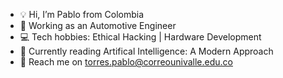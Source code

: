 - 💡 Hi, I’m Pablo from Colombia
- 🚗 Working as an Automotive Engineer
- 💻 Tech hobbies: Ethical Hacking | Hardware Development
- 📗 Currently reading Artifical Intelligence: A Modern Approach
- 📧 Reach me on torres.pablo@correounivalle.edu.co

